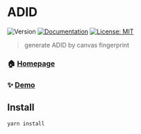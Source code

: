 # ADID 
![Version](https://img.shields.io/badge/version-0.0.1-blue.svg?cacheSeconds=2592000)
[![Documentation](https://img.shields.io/badge/documentation-yes-brightgreen.svg)](http://mrzzcn.github.io/ADID)
[![License: MIT](https://img.shields.io/badge/License-MIT-yellow.svg)](#)

> generate ADID by canvas fingerprint

### 🏠 [Homepage](https://github.com/mrzzcn/ADID)

### ✨ [Demo](http://mrzzcn.github.io/ADID)

## Install

```sh
yarn install
```




